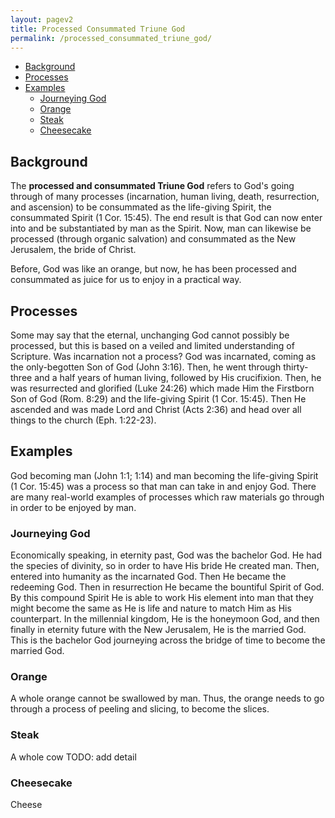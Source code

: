 ```yaml
---
layout: pagev2
title: Processed Consummated Triune God
permalink: /processed_consummated_triune_god/
---
```

- [Background](#background)
- [Processes](#processes)
- [Examples](#examples)
  - [Journeying God](#journeying-god)
  - [Orange](#orange)
  - [Steak](#steak)
  - [Cheesecake](#cheesecake)

## Background

The **processed and consummated Triune God** refers to God's going through of many processes (incarnation, human living, death, resurrection, and ascension) to be consummated as the life-giving Spirit, the consummated Spirit (1 Cor. 15:45). The end result is that God can now enter into and be substantiated by man as the Spirit. Now, man can likewise be processed (through organic salvation) and consummated as the New Jerusalem, the bride of Christ. 

Before, God was like an orange, but now, he has been processed and consummated as juice for us to enjoy in a practical way. 

## Processes

Some may say that the eternal, unchanging God cannot possibly be processed, but this is based on a veiled and limited understanding of Scripture. Was incarnation not a process? God was incarnated, coming as the only-begotten Son of God (John 3:16). Then, he went through thirty-three and a half years of human living, followed by His crucifixion. Then, he was resurrected and glorified (Luke 24:26) which made Him the Firstborn Son of God (Rom. 8:29) and the life-giving Spirit (1 Cor. 15:45). Then He ascended and was made Lord and Christ (Acts 2:36) and head over all things to the church (Eph. 1:22-23).

## Examples

God becoming man (John 1:1; 1:14) and man becoming the life-giving Spirit (1 Cor. 15:45) was a process so that man can take in and enjoy God. There are many real-world examples of processes which raw materials go through in order to be enjoyed by man.

### Journeying God

Economically speaking, in eternity past, God was the bachelor God. He had the species of divinity, so in order to have His bride He created man. Then, entered into humanity as the incarnated God. Then He became the redeeming God. Then in resurrection He became the bountiful Spirit of God. By this compound Spirit He is able to work His element into man that they might become the same as He is life and nature to match Him as His counterpart. In the millennial kingdom, He is the honeymoon God, and then finally in eternity future with the New Jerusalem, He is the married God. This is the bachelor God journeying across the bridge of time to become the married God.

### Orange

A whole orange cannot be swallowed by man. Thus, the orange needs to go through a process of peeling and slicing, to become the slices. 

### Steak

A whole cow TODO: add detail

### Cheesecake

Cheese